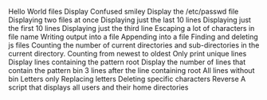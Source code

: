 Hello World files
Display Confused smiley
Display the /etc/passwd file
Displaying two files at once
Displaying just the last 10 lines
Displaying just the first 10 lines
Displaying just the third line
Escaping a lot of characters in file name
Writing output into a file
Appending into a file
Finding and deleting js files
Counting the number of current directories and sub-directories in the current directory.
Counting from newest to oldest
Only print unique lines
Display lines containing the pattern root
Display the number of lines that contain the pattern bin
3 lines after the line containing root
All lines without bin
Letters only
Replacing letters
Deleting specific characters
Reverse
A script that displays all users and their home directories
